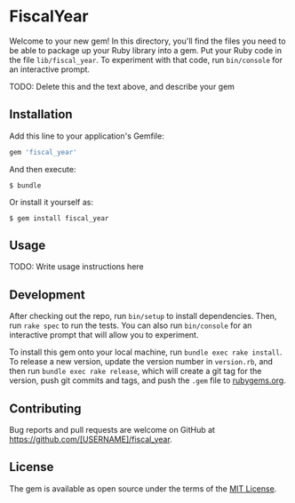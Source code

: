 # FiscalYear

Welcome to your new gem! In this directory, you'll find the files you need to be able to package up your Ruby library into a gem. Put your Ruby code in the file `lib/fiscal_year`. To experiment with that code, run `bin/console` for an interactive prompt.

TODO: Delete this and the text above, and describe your gem

## Installation

Add this line to your application's Gemfile:

```ruby
gem 'fiscal_year'
```

And then execute:

    $ bundle

Or install it yourself as:

    $ gem install fiscal_year

## Usage

TODO: Write usage instructions here

## Development

After checking out the repo, run `bin/setup` to install dependencies. Then, run `rake spec` to run the tests. You can also run `bin/console` for an interactive prompt that will allow you to experiment.

To install this gem onto your local machine, run `bundle exec rake install`. To release a new version, update the version number in `version.rb`, and then run `bundle exec rake release`, which will create a git tag for the version, push git commits and tags, and push the `.gem` file to [rubygems.org](https://rubygems.org).

## Contributing

Bug reports and pull requests are welcome on GitHub at https://github.com/[USERNAME]/fiscal_year.


## License

The gem is available as open source under the terms of the [MIT License](http://opensource.org/licenses/MIT).

